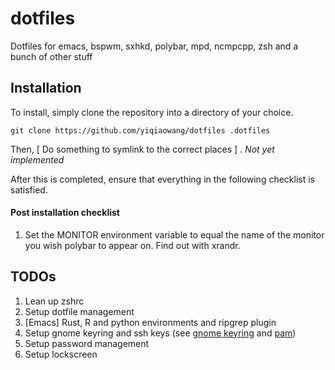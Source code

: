 # dotfiles
Dotfiles for emacs, bspwm, sxhkd, polybar, mpd, ncmpcpp, zsh and a bunch of other stuff


## Installation
To install, simply clone the repository into a directory of your choice.  
```
git clone https://github.com/yiqiaowang/dotfiles .dotfiles
```

Then, [ Do something to symlink to the correct places ] . _Not yet implemented_

After this is completed, ensure that everything in the following checklist is satisfied.  
#### Post installation checklist
1. Set the MONITOR environment variable to equal the name of the monitor you wish polybar to appear on. Find out with xrandr.


## TODOs
1. Lean up zshrc
2. Setup dotfile management
3. [Emacs] Rust, R and python environments and ripgrep plugin
4. Setup gnome keyring and ssh keys (see [gnome keyring](https://wiki.archlinux.org/index.php/GNOME/Keyring) and [pam](https://wiki.archlinux.org/index.php/PAM))
5. Setup password management
6. Setup lockscreen
